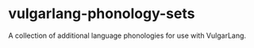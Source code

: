 # vulgarlang-phonology-sets
A collection of additional language phonologies for use with VulgarLang.
